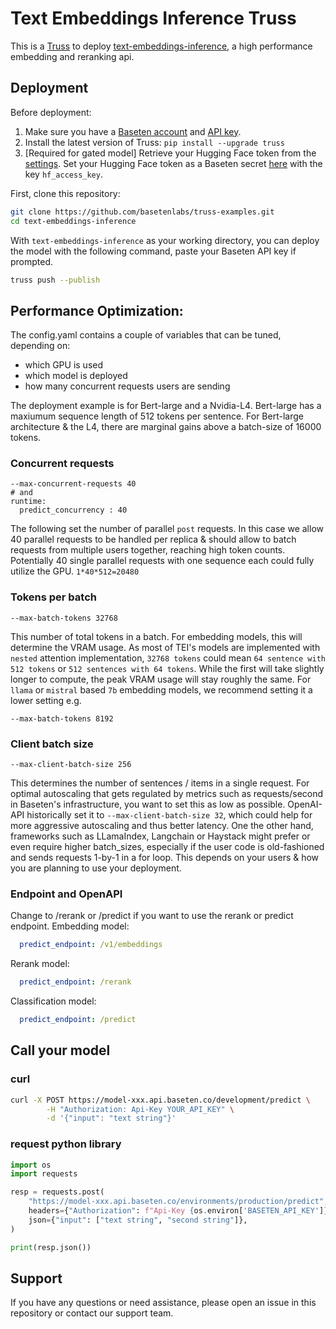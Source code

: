 # Text Embeddings Inference Truss

This is a [Truss](https://truss.baseten.co/) to deploy [text-embeddings-inference](https://github.com/huggingface/text-embeddings-inference), a high performance embedding and reranking api.

## Deployment

Before deployment:

1. Make sure you have a [Baseten account](https://app.baseten.co/signup) and [API key](https://app.baseten.co/settings/account/api_keys).
2. Install the latest version of Truss: `pip install --upgrade truss`
3. [Required for gated model] Retrieve your Hugging Face token from the [settings](https://huggingface.co/settings/tokens). Set your Hugging Face token as a Baseten secret [here](https://app.baseten.co/settings/secrets) with the key `hf_access_key`.

First, clone this repository:

```sh
git clone https://github.com/basetenlabs/truss-examples.git
cd text-embeddings-inference
```

With `text-embeddings-inference` as your working directory, you can deploy the model with the following command, paste your Baseten API key if prompted.

```sh
truss push --publish
```

## Performance Optimization:

The config.yaml contains a couple of variables that can be tuned, depending on:
- which GPU is used
- which model is deployed
- how many concurrent requests users are sending

The deployment example is for Bert-large and a Nvidia-L4. Bert-large has a maxiumum sequence length of 512 tokens per sentence.
For Bert-large architecture & the L4, there are marginal gains above a batch-size of 16000 tokens.

### Concurrent requests
```
--max-concurrent-requests 40
# and
runtime:
  predict_concurrency : 40
```
The following set the number of parallel `post` requests.
In this case we allow 40 parallel requests to be handled per replica & should allow to batch requests from multiple users together, reaching high token counts. Potentially 40 single parallel requests with one sequence each could fully utilize the GPU. `1*40*512=20480`


### Tokens per batch
```
--max-batch-tokens 32768
```

This number of total tokens in a batch. For embedding models, this will determine the VRAM usage.
As most of TEI's models are implemented with `nested` attention implementation, `32768 tokens` could mean `64 sentence with 512 tokens` or `512 sentences with 64 tokens`. While the first will take slightly longer to compute, the peak VRAM usage will stay roughly the same. For `llama` or `mistral` based `7b` embedding models, we recommend setting it a lower setting e.g.
```
--max-batch-tokens 8192
```

### Client batch size
```
--max-client-batch-size 256
```
This determines the number of sentences / items in a single request.
For optimal autoscaling that gets regulated by metrics such as requests/second in Baseten's infrastructure, you want to set this as low as possible. OpenAI-API historically set it to `--max-client-batch-size 32`, which could help for more aggressive autoscaling and thus better latency. One the other hand, frameworks such as LLamaIndex, Langchain or Haystack might prefer or even require higher batch_sizes, especially if the user code is old-fashioned and sends requests 1-by-1 in a for loop. This depends on your users & how you are planning to use your deployment.

### Endpoint and OpenAPI
Change to /rerank or /predict if you want to use the rerank or predict endpoint.
Embedding model:
```yaml
  predict_endpoint: /v1/embeddings
```
Rerank model:
```yaml
  predict_endpoint: /rerank
```
Classification model:
```yaml
  predict_endpoint: /predict
```

## Call your model

### curl

```bash
curl -X POST https://model-xxx.api.baseten.co/development/predict \
        -H "Authorization: Api-Key YOUR_API_KEY" \
        -d '{"input": "text string"}'
```


### request python library

```python
import os
import requests

resp = requests.post(
    "https://model-xxx.api.baseten.co/environments/production/predict",
    headers={"Authorization": f"Api-Key {os.environ['BASETEN_API_KEY']}"},
    json={"input": ["text string", "second string"]},
)

print(resp.json())
```


## Support

If you have any questions or need assistance, please open an issue in this repository or contact our support team.
